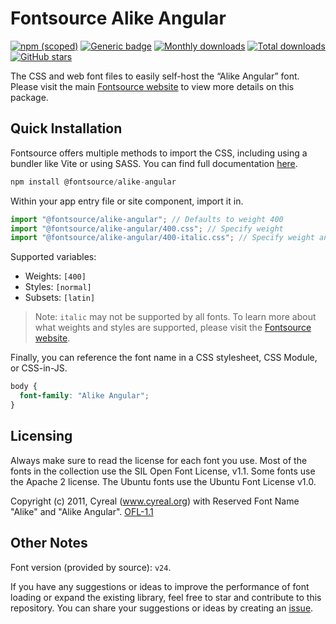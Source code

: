 # Fontsource Alike Angular

[![npm (scoped)](https://img.shields.io/npm/v/@fontsource/alike-angular?color=brightgreen)](https://www.npmjs.com/package/@fontsource/alike-angular) [![Generic badge](https://img.shields.io/badge/fontsource-passing-brightgreen)](https://github.com/fontsource/fontsource) [![Monthly downloads](https://badgen.net/npm/dm/@fontsource/alike-angular)](https://github.com/fontsource/fontsource) [![Total downloads](https://badgen.net/npm/dt/@fontsource/alike-angular)](https://github.com/fontsource/fontsource) [![GitHub stars](https://img.shields.io/github/stars/fontsource/fontsource.svg?style=social&label=Star)](https://github.com/fontsource/fontsource/stargazers)

The CSS and web font files to easily self-host the “Alike Angular” font. Please visit the main [Fontsource website](https://fontsource.org/fonts/alike-angular) to view more details on this package.

## Quick Installation

Fontsource offers multiple methods to import the CSS, including using a bundler like Vite or using SASS. You can find full documentation [here](https://fontsource.org/docs/getting-started/introduction).

```javascript
npm install @fontsource/alike-angular
```

Within your app entry file or site component, import it in.

```javascript
import "@fontsource/alike-angular"; // Defaults to weight 400
import "@fontsource/alike-angular/400.css"; // Specify weight
import "@fontsource/alike-angular/400-italic.css"; // Specify weight and style
```

Supported variables:
- Weights: `[400]`
- Styles: `[normal]`
- Subsets: `[latin]`

> Note: `italic` may not be supported by all fonts. To learn more about what weights and styles are supported, please visit the [Fontsource website](https://fontsource.org/fonts/alike-angular).

Finally, you can reference the font name in a CSS stylesheet, CSS Module, or CSS-in-JS.

```css
body {
  font-family: "Alike Angular";
}
```

## Licensing
Always make sure to read the license for each font you use. Most of the fonts in the collection use the SIL Open Font License, v1.1. Some fonts use the Apache 2 license. The Ubuntu fonts use the Ubuntu Font License v1.0.

Copyright (c) 2011, Cyreal (www.cyreal.org) with Reserved Font Name "Alike" and "Alike Angular".
[OFL-1.1](http://scripts.sil.org/OFL)

## Other Notes
Font version (provided by source): `v24`.

If you have any suggestions or ideas to improve the performance of font loading or expand the existing library, feel free to star and contribute to this repository. You can share your suggestions or ideas by creating an [issue](https://github.com/fontsource/fontsource/issues).
